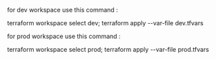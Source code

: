 for dev workspace use this command :

terraform workspace select dev; terraform apply --var-file dev.tfvars


for prod workspace use this command :

terraform workspace select prod; terraform apply --var-file prod.tfvars